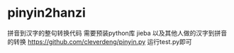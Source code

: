 # pinyin2hanzi
拼音到汉字的整句转换代码
需要预装python库
jieba
以及其他人做的汉字到拼音的转换
https://github.com/cleverdeng/pinyin.py
运行test.py即可

